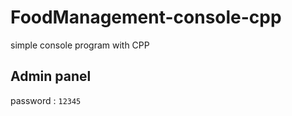 # FoodManagement-console-cpp
simple console program with CPP


## Admin panel

password     : 
     ``
     12345
     ``
